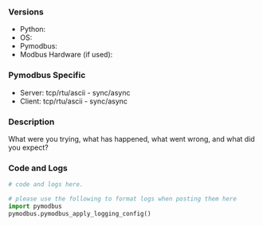 <!--
Please use the Pymodbus gitter channel at https://gitter.im/pymodbus_dev/Lobby or Stack Overflow(tag [pymodbus](https://stackoverflow.com/questions/tagged/pymodbus) for
support questions.

Before opening a new issue, make sure you do the following:
    * check that your issue isn't already filed: https://github.com/pymodbus-dev/pymodbus/issues
    * check the discussions forum https://github.com/pymodbus-dev/pymodbus/discussions
    * prepare a short, runnable example that reproduce the issue with the latest development version of Pymodbus
-->

### Versions

* Python:
* OS:
* Pymodbus:
* Modbus Hardware (if used):

### Pymodbus Specific
* Server: tcp/rtu/ascii - sync/async
* Client: tcp/rtu/ascii - sync/async

### Description

What were you trying, what has happened, what went wrong, and what did you expect?

### Code and Logs

```python
# code and logs here.

# please use the following to format logs when posting them here
import pymodbus
pymodbus.pymodbus_apply_logging_config()
```
